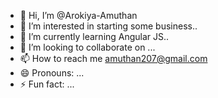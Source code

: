 - 👋 Hi, I’m @Arokiya-Amuthan
- 👀 I’m interested in starting some business..
- 🌱 I’m currently learning Angular JS..
- 💞️ I’m looking to collaborate on ...
- 📫 How to reach me amuthan207@gmail.com
- 😄 Pronouns: ...
- ⚡ Fun fact: ...

<!---
Arokiya-Amuthan/Arokiya-Amuthan is a ✨ special ✨ repository because its `README.md` (this file) appears on your GitHub profile.
You can click the Preview link to take a look at your changes.
--->

